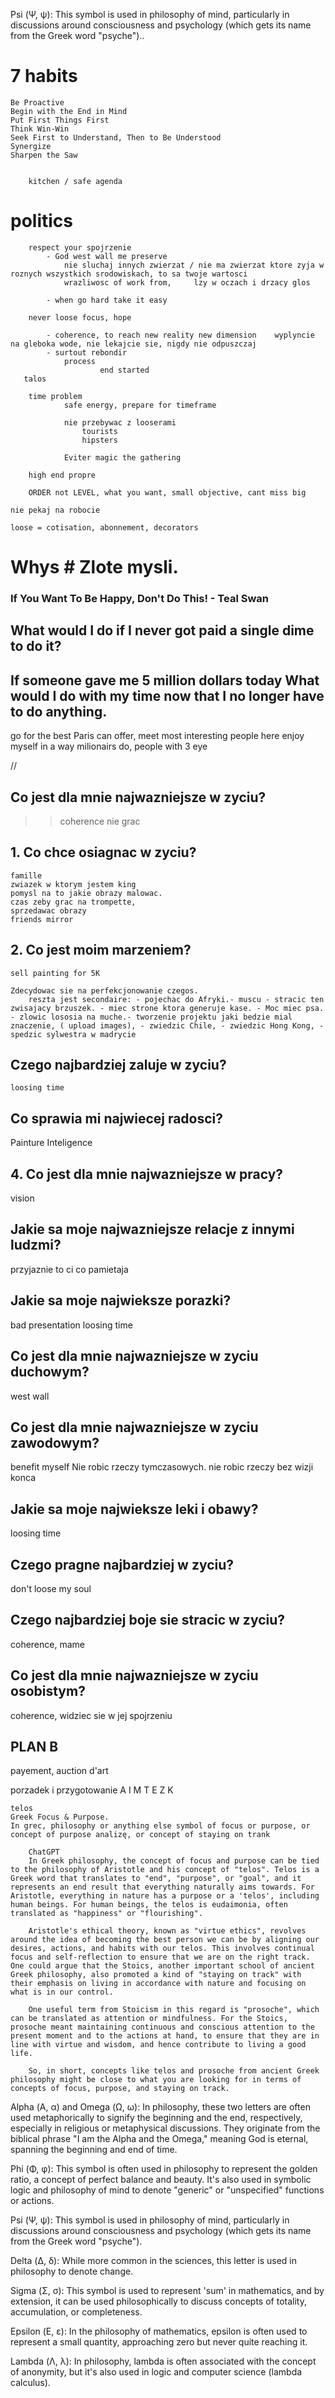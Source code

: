 Psi (Ψ, ψ): This symbol is used in philosophy of mind, particularly in discussions around consciousness and psychology (which gets its name from the Greek word "psyche")..

# 7 habits
    Be Proactive
    Begin with the End in Mind
    Put First Things First
    Think Win-Win
    Seek First to Understand, Then to Be Understood
    Synergize
    Sharpen the Saw


        kitchen / safe agenda

#   politics 
        respect your spojrzenie 
            - God west wall me preserve
                nie sluchaj innych zwierzat / nie ma zwierzat ktore zyja w roznych wszystkich srodowiskach, to sa twoje wartosci 
                wrazliwosc of work from,     lzy w oczach i drzacy glos
            
            - when go hard take it easy
        
        never loose focus, hope
            
            - coherence, to reach new reality new dimension    wyplyncie na gleboka wode, nie lekajcie sie, nigdy nie odpuszczaj
            - surtout rebondir
                process
                        end started
       talos
            
        time problem
                safe energy, prepare for timeframe

                nie przebywac z looserami
                    tourists
                    hipsters
                
                Eviter magic the gathering 
            
        high end propre
    
        ORDER not LEVEL, what you want, small objective, cant miss big
    
    nie pekaj na robocie

    loose = cotisation, abonnement, decorators

#   Whys    # Zlote mysli.


### If You Want To Be Happy, Don't Do This! - Teal Swan

## What would I do if I never got paid a single dime to do it? 
## If someone gave me 5 million dollars today What would I do with my time now that I no longer have to do anything. 
go for the best Paris can offer, 
meet most interesting people here 
enjoy myself in a way milionairs do, people with 3 eye


// 
## Co jest dla mnie najwazniejsze w zyciu?
>>coherence
>>nie grac 


## 1. Co chce osiagnac w zyciu?
    famille
    zwiazek w ktorym jestem king
    pomysl na to jakie obrazy malowac. 
    czas zeby grac na trompette,
    sprzedawac obrazy 
    friends mirror 

## 2. Co jest moim marzeniem?
    sell painting for 5K

    Zdecydowac sie na perfekcjonowanie czegos. 
        reszta jest secondaire: - pojechac do Afryki.- muscu - stracic ten zwisajacy brzuszek. - miec strone ktora generuje kase. - Moc miec psa. - zlowic lososia na muche.- tworzenie projektu jaki bedzie mial znaczenie, ( upload images), - zwiedzic Chile, - zwiedzic Hong Kong, - spedzic sylwestra w madrycie

## Czego najbardziej zaluje w zyciu?
    loosing time

## Co sprawia mi najwiecej radosci?
Painture
Inteligence


## 4. Co jest dla mnie najwazniejsze w pracy?
vision

## Jakie sa moje najwazniejsze relacje z innymi ludzmi?
przyjaznie to ci co pamietaja 

## Jakie sa moje najwieksze porazki?
bad presentation
loosing time

## Co jest dla mnie najwazniejsze w zyciu duchowym?
west wall

## Co jest dla mnie najwazniejsze w zyciu zawodowym?
benefit myself
Nie robic rzeczy tymczasowych. 
nie robic rzeczy bez wizji konca

## Jakie sa moje najwieksze leki i obawy?
loosing time

## Czego pragne najbardziej w zyciu?
don't loose my soul

## Czego najbardziej boje sie stracic w zyciu?
coherence, mame 

## Co jest dla mnie najwazniejsze w zyciu osobistym?
coherence, widziec sie w jej spojrzeniu

## PLAN B
payement, auction d'art


porzadek i przygotowanie A I M T E Z K

    telos 
    Greek Focus & Purpose.
    In grec, philosophy or anything else symbol of focus or purpose, or concept of purpose analizę, or concept of staying on trank

        ChatGPT
        In Greek philosophy, the concept of focus and purpose can be tied to the philosophy of Aristotle and his concept of "telos". Telos is a Greek word that translates to "end", "purpose", or "goal", and it represents an end result that everything naturally aims towards. For Aristotle, everything in nature has a purpose or a 'telos', including human beings. For human beings, the telos is eudaimonia, often translated as "happiness" or "flourishing".

        Aristotle's ethical theory, known as "virtue ethics", revolves around the idea of becoming the best person we can be by aligning our desires, actions, and habits with our telos. This involves continual focus and self-reflection to ensure that we are on the right track. One could argue that the Stoics, another important school of ancient Greek philosophy, also promoted a kind of "staying on track" with their emphasis on living in accordance with nature and focusing on what is in our control.

        One useful term from Stoicism in this regard is "prosoche", which can be translated as attention or mindfulness. For the Stoics, prosoche meant maintaining continuous and conscious attention to the present moment and to the actions at hand, to ensure that they are in line with virtue and wisdom, and hence contribute to living a good life.

        So, in short, concepts like telos and prosoche from ancient Greek philosophy might be close to what you are looking for in terms of concepts of focus, purpose, and staying on track.

Alpha (Α, α) and Omega (Ω, ω): In philosophy, these two letters are often used metaphorically to signify the beginning and the end, respectively, especially in religious or metaphysical discussions. They originate from the biblical phrase "I am the Alpha and the Omega," meaning God is eternal, spanning the beginning and end of time.

Phi (Φ, φ): This symbol is often used in philosophy to represent the golden ratio, a concept of perfect balance and beauty. It's also used in symbolic logic and philosophy of mind to denote "generic" or "unspecified" functions or actions.

Psi (Ψ, ψ): This symbol is used in philosophy of mind, particularly in discussions around consciousness and psychology (which gets its name from the Greek word "psyche").

Delta (Δ, δ): While more common in the sciences, this letter is used in philosophy to denote change.

Sigma (Σ, σ): This symbol is used to represent 'sum' in mathematics, and by extension, it can be used philosophically to discuss concepts of totality, accumulation, or completeness.

Epsilon (Ε, ε): In the philosophy of mathematics, epsilon is often used to represent a small quantity, approaching zero but never quite reaching it.

Lambda (Λ, λ): In philosophy, lambda is often associated with the concept of anonymity, but it's also used in logic and computer science (lambda calculus).